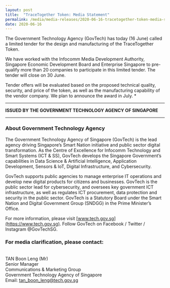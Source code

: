 ```yaml
---
layout: post
title:  "TraceTogether Token: Media Statement"
permalink: /media/media-releases/2020-06-16-tracetogether-token-media-statement
date: 2020-06-16
---
```


The Government Technology Agency (GovTech) has today (16 June) called a limited tender for the design and manufacturing of the TraceTogether Token.

We have worked with the Infocomm Media Development Authority, Singapore Economic Development Board and Enterprise Singapore to pre-qualify more than 20 companies to participate in this limited tender. The tender will close on 30 June. 

Tender offers will be evaluated based on the proposed technical quality, security, and price of the token, as well as the manufacturing capability of the vendor company. We plan to announce the award in July.  *

---

**ISSUED BY THE GOVERNMENT TECHNOLOGY AGENCY OF SINGAPORE**

---
### **About Government Technology Agency**
The Government Technology Agency of Singapore (GovTech) is the lead agency driving Singapore’s Smart Nation initiative and public sector digital transformation. As the Centre of Excellence for Infocomm Technology and Smart Systems (ICT & SS), GovTech develops the Singapore Government’s capabilities in Data Science & Artificial Intelligence, Application Development, Sensors & IoT, Digital Infrastructure, and Cybersecurity. 
 
GovTech supports public agencies to manage enterprise IT operations and develop new digital products for citizens and businesses. GovTech is the public sector lead for cybersecurity, and oversees key government ICT infrastructure, as well as regulates ICT procurement, data protection and security in the public sector. GovTech is a Statutory Board under the Smart Nation and Digital Government Group (SNDGG) in the Prime Minister’s Office. 

For more information, please visit [www.tech.gov.sg](https://www.tech.gov.sg). Follow GovTech on Facebook / Twitter / Instagram @GovTechSG.


### **For media clarification, please contact:**

<br>TAN Boon Leng (Mr)
<br>Senior Manager
<br>Communications & Marketing Group
<br>Government Technology Agency of Singapore
<br>Email: <tan_boon_leng@tech.gov.sg>
